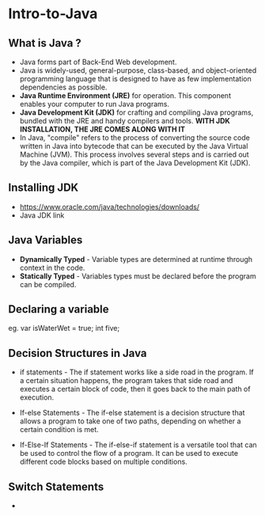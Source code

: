 # Intro-to-Java

What is Java ?
---------------------------
- Java forms part of Back-End Web development.
- Java is widely-used, general-purpose, class-based, and object-oriented programming language that is designed to have as few implementation dependencies as possible.
- <b>Java Runtime Environment (JRE)</b> for operation. This component enables your computer to run Java programs.
- <b>Java Development Kit (JDK)</b> for crafting and compiling Java programs, bundled with the JRE and handy compilers and tools. <b>WITH JDK INSTALLATION, THE JRE COMES ALONG WITH IT</b>
- In Java, "compile" refers to the process of converting the source code written in Java into bytecode that can be executed by the Java Virtual Machine (JVM). This process involves several steps and is carried out by the Java compiler, which is part of the Java Development Kit (JDK).

Installing JDK
--------------------------
- https://www.oracle.com/java/technologies/downloads/
- Java JDK link

Java Variables
-------------------------
- <b>Dynamically Typed</b> - Variable types are determined at runtime through context in the code.
- <b>Statically Typed</b> - Variables types must be declared before the program can be compiled.

Declaring a variable 
-------------------------
eg. var isWaterWet = true;
    int five;

Decision Structures in Java
--------------------------------
- if statements - The if statement works like a side road in the program. If a certain situation happens, the program takes that side road and executes a certain block of code, then it goes back to the main path of execution.

- If-else Statements - The if-else statement is a decision structure that allows a program to take one of two paths, depending on whether a certain condition is met.

- If-Else-If Statements - The if-else-if statement is a versatile tool that can be used to control the flow of a program. It can be used to execute different code blocks based on multiple conditions.

Switch Statements
-----------------------------
- 

